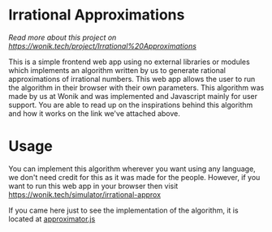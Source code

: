 # Irrational Approximations
*Read more about this project on https://wonik.tech/project/Irrational%20Approximations*


This is a simple frontend web app using no external libraries or modules which implements an algorithm written by us to generate rational approximations of irrational numbers. This web app allows the user to run the algorithm in their browser with their own parameters. This algorithm was made by us at Wonik and was implemented and Javascript mainly for user support. You are able to read up on the inspirations behind this algorithm and how it works on the link we've attached above.

# Usage

You can implement this algorithm wherever you want using any language, we don't need credit for this as it was made for the people. However, if you want to run this web app in your browser then visit https://wonik.tech/simulator/irrational-approx

If you came here just to see the implementation of the algorithm, it is located at [approximator.js](https://github.com/Wonik-Studios/irrational-approximations/blob/main/approximator.js)
